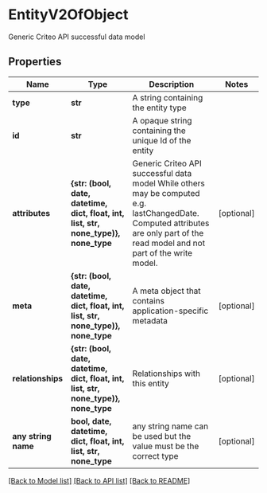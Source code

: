 # EntityV2OfObject

Generic Criteo API successful data model

## Properties
Name | Type | Description | Notes
------------ | ------------- | ------------- | -------------
**type** | **str** | A string containing the entity type | 
**id** | **str** | A opaque string containing the unique Id of the entity | 
**attributes** | **{str: (bool, date, datetime, dict, float, int, list, str, none_type)}, none_type** | Generic Criteo API successful data model  While others may be computed e.g. lastChangedDate.  Computed attributes are only part of the read model and not part of the write model. | [optional] 
**meta** | **{str: (bool, date, datetime, dict, float, int, list, str, none_type)}, none_type** | A meta object that contains application-specific metadata | [optional] 
**relationships** | **{str: (bool, date, datetime, dict, float, int, list, str, none_type)}, none_type** | Relationships with this entity | [optional] 
**any string name** | **bool, date, datetime, dict, float, int, list, str, none_type** | any string name can be used but the value must be the correct type | [optional]

[[Back to Model list]](../README.md#documentation-for-models) [[Back to API list]](../README.md#documentation-for-api-endpoints) [[Back to README]](../README.md)


